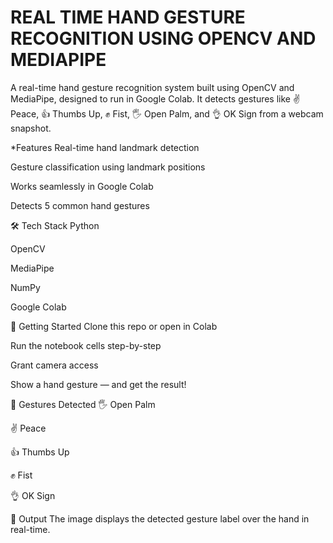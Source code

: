 # REAL TIME HAND GESTURE RECOGNITION USING OPENCV AND MEDIAPIPE 
A real-time hand gesture recognition system built using OpenCV and MediaPipe, designed to run in Google Colab. It detects gestures like ✌ Peace, 👍 Thumbs Up, ✊ Fist, 🖐 Open Palm, and 👌 OK Sign from a webcam snapshot.

*Features
Real-time hand landmark detection

Gesture classification using landmark positions

Works seamlessly in Google Colab

Detects 5 common hand gestures

🛠️ Tech Stack
Python

OpenCV

MediaPipe

NumPy

Google Colab

🚀 Getting Started
Clone this repo or open in Colab

Run the notebook cells step-by-step

Grant camera access

Show a hand gesture — and get the result!

📸 Gestures Detected
🖐 Open Palm

✌ Peace

👍 Thumbs Up

✊ Fist

👌 OK Sign

📂 Output
The image displays the detected gesture label over the hand in real-time.

